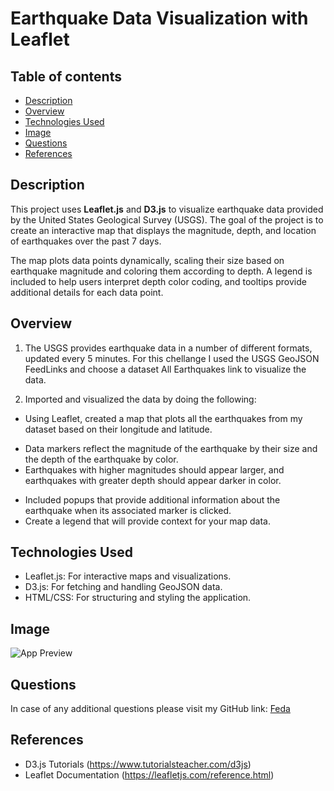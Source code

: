 # Earthquake Data Visualization with Leaflet
## Table of contents

* [Description](#Description)
* [Overview](#Overview)
* [Technologies Used](#Technologies-Used)
* [Image](#Image)
* [Questions](#Questions)
* [References](#References)

## Description

This project uses **Leaflet.js** and **D3.js** to visualize earthquake data provided by the United States Geological Survey (USGS). The goal of the project is to create an interactive map that displays the magnitude, depth, and location of earthquakes over the past 7 days.

The map plots data points dynamically, scaling their size based on earthquake magnitude and coloring them according to depth. A legend is included to help users interpret depth color coding, and tooltips provide additional details for each data point.

## Overview

1. The USGS provides earthquake data in a number of different formats, updated every 5 minutes. For this chellange I used the USGS GeoJSON FeedLinks and choose a dataset All Earthquakes link to visualize the data.

2. Imported and visualized the data by doing the following:

* Using Leaflet, created a map that plots all the earthquakes from my dataset based on their longitude and latitude.

- Data markers reflect the magnitude of the earthquake by their size and the depth of the earthquake by color. 
- Earthquakes with higher magnitudes should appear larger, and earthquakes with greater depth should appear darker in color.

* Included popups that provide additional information about the earthquake when its associated marker is clicked.
* Create a legend that will provide context for your map data.

## Technologies Used
* Leaflet.js: For interactive maps and visualizations.
* D3.js: For fetching and handling GeoJSON data.
* HTML/CSS: For structuring and styling the application.

## Image

![App Preview](/Images/earthquake-visualization-map.gif)


## Questions

In case of any additional questions please visit my GitHub link: [Feda](https://github.com/Feda2020)

## References

* D3.js Tutorials (https://www.tutorialsteacher.com/d3js)
* Leaflet Documentation (https://leafletjs.com/reference.html)